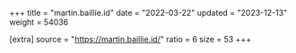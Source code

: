 +++
title = "martin.baillie.id"
date = "2022-03-22"
updated = "2023-12-13"
weight = 54036

[extra]
source = "https://martin.baillie.id/"
ratio = 6
size = 53
+++
